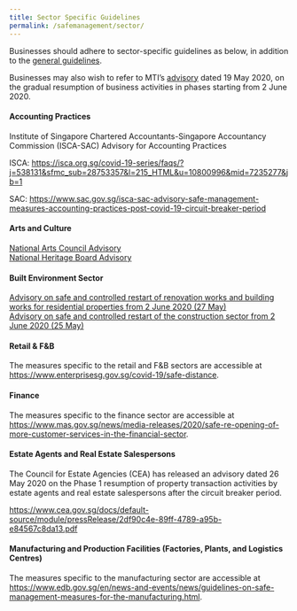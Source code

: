 ```yaml
---
title: Sector Specific Guidelines
permalink: /safemanagement/sector/
---
```


Businesses should adhere to sector-specific guidelines as below, in addition to the <a href="/safemanagement/general/">general guidelines</a>. 

Businesses may also wish to refer to MTI’s <a href="https://www.mti.gov.sg/-/media/MTI/Newsroom/Press-Releases/2020/05/MTI-Advisory-on-resumption-of-activities-from-2-June-2020.pdf" target="_blank">advisory</a> dated 19 May 2020, on the gradual resumption of business activities in phases starting from 2 June 2020.

#### **Accounting Practices**

Institute of Singapore Chartered Accountants-Singapore Accountancy Commission (ISCA-SAC) Advisory for Accounting Practices

ISCA: <a href = "https://isca.org.sg/covid-19-series/faqs/?j=538131&sfmc_sub=28753357&l=215_HTML&u=10800996&mid=7235277&jb=1">https://isca.org.sg/covid-19-series/faqs/?j=538131&sfmc_sub=28753357&l=215_HTML&u=10800996&mid=7235277&jb=1</a>

SAC: <a href = "https://www.sac.gov.sg/isca-sac-advisory-safe-management-measures-accounting-practices-post-covid-19-circuit-breaker-period">https://www.sac.gov.sg/isca-sac-advisory-safe-management-measures-accounting-practices-post-covid-19-circuit-breaker-period</a>

#### **Arts and Culture**

<a href="https://www.nac.gov.sg/whatwedo/support/sustaining-the-arts-during-covid-19/Operationalisation-of-Circuit-Breaker-Safe-Distancing-Measures.html">National Arts Council Advisory</a>
<br>
<a href="https://www.nhb.gov.sg/what-we-do/our-work/sector-development/museum-roundtable/public-advisory-on-covid-19">National Heritage Board Advisory</a>

#### **Built Environment Sector**

<a href="https://go.gov.sg/bca-advisory-restart-residential-reno-bldg-works" target="_blank">Advisory on safe and controlled restart of renovation works and building works for residential properties from 2 June 2020 (27 May)</a>
<br>
<a href="https://go.gov.sg/bca-advisory-restart-construction" target="_blank">Advisory on safe and controlled restart of the construction sector from 2 June 2020 (25 May)</a>

#### **Retail & F&B**

The measures specific to the retail and F&B sectors are accessible at <a href = "https://www.enterprisesg.gov.sg/covid-19/safe-distance">https://www.enterprisesg.gov.sg/covid-19/safe-distance</a>.

#### **Finance**

The measures specific to the finance sector are accessible at <a href = "https://www.mas.gov.sg/news/media-releases/2020/safe-re-opening-of-more-customer-services-in-the-financial-sector">https://www.mas.gov.sg/news/media-releases/2020/safe-re-opening-of-more-customer-services-in-the-financial-sector</a>.

#### **Estate Agents and Real Estate Salespersons**

The Council for Estate Agencies (CEA) has released an advisory dated 26 May 2020 on the Phase 1 resumption of property transaction activities by estate agents and real estate salespersons after the circuit breaker period. 

<a href = "https://www.cea.gov.sg/docs/default-source/module/pressRelease/2df90c4e-89ff-4789-a95b-e84567c8da13.pdf">https://www.cea.gov.sg/docs/default-source/module/pressRelease/2df90c4e-89ff-4789-a95b-e84567c8da13.pdf</a>

#### **Manufacturing and Production Facilities (Factories, Plants, and Logistics Centres)**

The measures specific to the manufacturing sector are accessible at <a href = "https://www.edb.gov.sg/en/news-and-events/news/guidelines-on-safe-management-measures-for-the-manufacturing.html">https://www.edb.gov.sg/en/news-and-events/news/guidelines-on-safe-management-measures-for-the-manufacturing.html</a>.